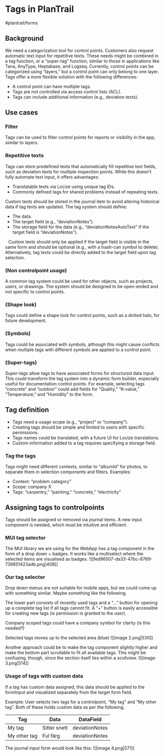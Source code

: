 # Tags in PlanTrail
#plantrail/forms

## Background
We need a categorization tool for control points. Customers also request automatic text input for repetitive texts. These needs might be combined in a tag function, or a “super-tag” function, similar to those in applications like Tana, AnyType, Heptabase, and Logseq.
Currently, control points can be categorized using “layers,” but a control point can only belong to one layer. Tags offer a more flexible solution with the following differences:
* A control point can have multiple tags.
* Tags are not controlled via access control lists (ACL).
* Tags can include additional information (e.g., deviation texts).

## Use cases
### Filter
Tags can be used to filter control points for reports or visibility in the app, similar to layers.
### Repetitive texts
Tags can store predefined texts that automatically fill repetitive text fields, such as deviation texts for multiple inspection points. While this doesn’t fully automate text input, it offers advantages:
* Translatable texts via Locize using unique tag IDs.
* Commonly defined tags for shared problems instead of repeating texts.

Custom texts should be stored in the journal item to avoid altering historical data if tag texts are updated. The tag system should define:
* The data.
* The target field (e.g., “deviationNotes”).
* The storage field for the data (e.g., “deviationNotesAutoText” if the target field is “deviationNotes”).

⠀Custom texts should only be applied if the target field is visible in the same form and should be optional (e.g., with a trash-can symbol to delete).
Alternatively, tag texts could be directly added to the target field upon tag selection.

### (Non controlpoint usage)
A common tag system could be used for other objects, such as projects, users, or drawings. The system should be designed to be open-ended and not specific to control points.
### (Shape look)
Tags could define a shape look for control points, such as a dotted halo, for future development.
### (Symbols)
Tags could be associated with symbols, although this might cause conflicts when multiple tags with different symbols are applied to a control point.
### (Super-tags)
Super-tags allow tags to have associated forms for structured data input. This could transform the tag system into a dynamic form builder, especially useful for documentation control points. For example, selecting tags “concrete” and “outdoor” could add fields for “Quality,” “K-value,” “Temperature,” and “Humidity” to the form.

## Tag definition
* Tags need a usage scope (e.g., “project” or “company”).
* Creating tags should be simple and limited to users with specific permissions.
* Tags names could be translated, with a future UI for Locize translations.
* Custom information added to a tag requires specifying a storage field.
### Tag the tags
Tags might need different contexts, similar to “albumId” for photos, to separate them in selection components and filters.
Examples:
* Context: “problem category”
* Scope: company X
* Tags: “carpentry,” “painting,” “concrete,” “electricity”

## Assigning tags to controlpoints
Tags should be assigned or removed via journal items. A new input component is needed, which must be intuitive and efficient.

### MUI tag selector
The MUI library we are using for the WebApp has a tag component in the form of a drop down + badges. It works like a multiselect where the selected items are visualised as badges.
![[fed96507-da33-47bc-8769-739851423adb.png|408]]

### Our tag selector
Drop down menus are not suitable for mobile apps, but we could come up with something similar. Maybe something like the following.

The lower part consists of recently used tags and a “…” button for opening up a complete tag list if all tags cannot fit. A “+” button is easily accessible for creating new tags (is permission is granted to the user).

Company scoped tags could have a company symbol for clarity (is this needed?)

Selected tags moves up to the selected area (blue)
![[image 2.png|530]]

Another approach could be to make the tag component slightly higher and make the bottom part scrollable to fit all available tags. This might be confusing, though, since the section itself lies within a scollview.
![[image 3.png|514]]

### Usage of tags with custom data
If a tag has custom data assigned, this data should be applied to the formInput and visualized separately from the target form field.

Example:
User selects two tags for a controlpoint, “My tag” and “My other tag”. Both of these holds custom data as per the following.

| Tag          | Data         | DataField      |
|--------------|--------------|----------------|
| My tag       | Sitter snett | deviationNotes |
| My other tag | Ful färg     | deviationNotes |

The journal input form would look like this:
![[image 4.png|571]]
